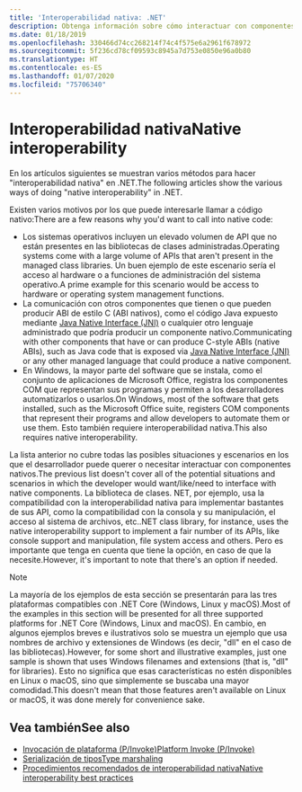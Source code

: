 ```yaml
---
title: 'Interoperabilidad nativa: .NET'
description: Obtenga información sobre cómo interactuar con componentes nativos en .NET.
ms.date: 01/18/2019
ms.openlocfilehash: 330466d74cc268214f74c4f575e6a2961f678972
ms.sourcegitcommit: 5f236cd78cf09593c8945a7d753e0850e96a0b80
ms.translationtype: HT
ms.contentlocale: es-ES
ms.lasthandoff: 01/07/2020
ms.locfileid: "75706340"
---
```

# <a name="native-interoperability"></a><span data-ttu-id="9cc27-103">Interoperabilidad nativa</span><span class="sxs-lookup"><span data-stu-id="9cc27-103">Native interoperability</span></span>

<span data-ttu-id="9cc27-104">En los artículos siguientes se muestran varios métodos para hacer "interoperabilidad nativa" en .NET.</span><span class="sxs-lookup"><span data-stu-id="9cc27-104">The following articles show the various ways of doing "native interoperability" in .NET.</span></span>

<span data-ttu-id="9cc27-105">Existen varios motivos por los que puede interesarle llamar a código nativo:</span><span class="sxs-lookup"><span data-stu-id="9cc27-105">There are a few reasons why you'd want to call into native code:</span></span>

- <span data-ttu-id="9cc27-106">Los sistemas operativos incluyen un elevado volumen de API que no están presentes en las bibliotecas de clases administradas.</span><span class="sxs-lookup"><span data-stu-id="9cc27-106">Operating systems come with a large volume of APIs that aren't present in the managed class libraries.</span></span> <span data-ttu-id="9cc27-107">Un buen ejemplo de este escenario sería el acceso al hardware o a funciones de administración del sistema operativo.</span><span class="sxs-lookup"><span data-stu-id="9cc27-107">A prime example for this scenario would be access to hardware or operating system management functions.</span></span>
- <span data-ttu-id="9cc27-108">La comunicación con otros componentes que tienen o que pueden producir ABI de estilo C (ABI nativos), como el código Java expuesto mediante [Java Native Interface (JNI)](https://docs.oracle.com/javase/8/docs/technotes/guides/jni/) o cualquier otro lenguaje administrado que podría producir un componente nativo.</span><span class="sxs-lookup"><span data-stu-id="9cc27-108">Communicating with other components that have or can produce C-style ABIs (native ABIs), such as Java code that is exposed via [Java Native Interface (JNI)](https://docs.oracle.com/javase/8/docs/technotes/guides/jni/) or any other managed language that could produce a native component.</span></span>
- <span data-ttu-id="9cc27-109">En Windows, la mayor parte del software que se instala, como el conjunto de aplicaciones de Microsoft Office, registra los componentes COM que representan sus programas y permiten a los desarrolladores automatizarlos o usarlos.</span><span class="sxs-lookup"><span data-stu-id="9cc27-109">On Windows, most of the software that gets installed, such as the Microsoft Office suite, registers COM components that represent their programs and allow developers to automate them or use them.</span></span> <span data-ttu-id="9cc27-110">Esto también requiere interoperabilidad nativa.</span><span class="sxs-lookup"><span data-stu-id="9cc27-110">This also requires native interoperability.</span></span>

<span data-ttu-id="9cc27-111">La lista anterior no cubre todas las posibles situaciones y escenarios en los que el desarrollador puede querer o necesitar interactuar con componentes nativos.</span><span class="sxs-lookup"><span data-stu-id="9cc27-111">The previous list doesn't cover all of the potential situations and scenarios in which the developer would want/like/need to interface with native components.</span></span> <span data-ttu-id="9cc27-112">La biblioteca de clases. NET, por ejemplo, usa la compatibilidad con la interoperabilidad nativa para implementar bastantes de sus API, como la compatibilidad con la consola y su manipulación, el acceso al sistema de archivos, etc.</span><span class="sxs-lookup"><span data-stu-id="9cc27-112">.NET class library, for instance, uses the native interoperability support to implement a fair number of its APIs, like console support and manipulation, file system access and others.</span></span> <span data-ttu-id="9cc27-113">Pero es importante que tenga en cuenta que tiene la opción, en caso de que la necesite.</span><span class="sxs-lookup"><span data-stu-id="9cc27-113">However, it's important to note that there's an option if needed.</span></span>

> [!NOTE]
> <span data-ttu-id="9cc27-114">La mayoría de los ejemplos de esta sección se presentarán para las tres plataformas compatibles con .NET Core (Windows, Linux y macOS).</span><span class="sxs-lookup"><span data-stu-id="9cc27-114">Most of the examples in this section will be presented for all three supported platforms for .NET Core (Windows, Linux and macOS).</span></span> <span data-ttu-id="9cc27-115">En cambio, en algunos ejemplos breves e ilustrativos solo se muestra un ejemplo que usa nombres de archivo y extensiones de Windows (es decir, "dll" en el caso de las bibliotecas).</span><span class="sxs-lookup"><span data-stu-id="9cc27-115">However, for some short and illustrative examples, just one sample is shown that uses Windows filenames and extensions (that is, "dll" for libraries).</span></span> <span data-ttu-id="9cc27-116">Esto no significa que esas características no estén disponibles en Linux o macOS, sino que simplemente se buscaba una mayor comodidad.</span><span class="sxs-lookup"><span data-stu-id="9cc27-116">This doesn't mean that those features aren't available on Linux or macOS, it was done merely for convenience sake.</span></span>

## <a name="see-also"></a><span data-ttu-id="9cc27-117">Vea también</span><span class="sxs-lookup"><span data-stu-id="9cc27-117">See also</span></span>

- [<span data-ttu-id="9cc27-118">Invocación de plataforma (P/Invoke)</span><span class="sxs-lookup"><span data-stu-id="9cc27-118">Platform Invoke (P/Invoke)</span></span>](pinvoke.md)
- [<span data-ttu-id="9cc27-119">Serialización de tipos</span><span class="sxs-lookup"><span data-stu-id="9cc27-119">Type marshaling</span></span>](type-marshaling.md)
- [<span data-ttu-id="9cc27-120">Procedimientos recomendados de interoperabilidad nativa</span><span class="sxs-lookup"><span data-stu-id="9cc27-120">Native interoperability best practices</span></span>](best-practices.md)
